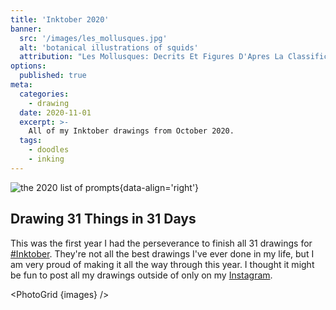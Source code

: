 ```yaml
---
title: 'Inktober 2020'
banner:
  src: '/images/les_mollusques.jpg'
  alt: 'botanical illustrations of squids'
  attribution: "Les Mollusques: Decrits Et Figures D'Apres La Classification"
options:
  published: true
meta:
  categories:
    - drawing
  date: 2020-11-01
  excerpt: >-
    All of my Inktober drawings from October 2020.
  tags:
    - doodles
    - inking
---
```


<script>
  import PhotoGrid from '../../../components/misc/photo-grid.svelte'

  // define this here because the compile explodes on multi-line components
  const images = [
    {
      title: 'Fish',
      alt: 'Altolamprologus calvus illustration',
      src: '/images/inktober-2020-01-fish.jpg',
      caption: `10/01/31 - I’ve been thinking about my old fish a lot lately, this Altolamprologus calvus cichlid was one of my favorites.`
    },
    {
      title: 'Wisp',
      alt: 'FFVI Mog illustration',
      src: '/images/inktober-2020-02-wisp.jpg',
      caption: `10/02/31 - Mog, from Final Fantasy VI, doing the will-o-the-wisp dance.`
    },
    {
      title: 'Bulky',
      alt: 'MS09-B DOM illustration',
      src: '/images/inktober-2020-03-bulky.jpg',
      caption: `10/03/31 - My favorite Principality of Zeon mono-eye thicc boi, the MS-09B Dom. I cheated and didn’t actually ink this one :/`
    },
    {
      title: 'Radio',
      alt: 'Yanky Hotel Foxtrot cover illustration',
      src: '/images/inktober-2020-04-radio.jpg',
      caption: `10/04/31 - "Yankee Hotel Foxtrot" by Wilco, with the song "Radio Cure." I listened to this album a lot last year.
I didn’t even know these were buildings until I looked it up today...`
    },
    {
      title: 'Blade',
      alt: 'Sarah Kerrigan from StarCraft illustration',
      src: '/images/inktober-2020-05-blade.jpg',
      caption: `10/05/31 - Sarah Kerrigan, The Queen of Blades. I can’t believe it’s already been 10 years since Starcraft II...`
    },
    {
      title: 'Rodent',
      alt: 'mouse, from Maus illustration',
      src: '/images/inktober-2020-06-rodent.jpg',
      caption: `10/06/31 - I read Art Spiegelman’s "Maus" in college and really need to read it again. I grew up in a half Jewish family regularly watching the Fievel movies, so the metaphor of mice has always kind of been around, but this book really stuck with me. Especially the way he drew the eyes.`
    },
    {
      title: 'Fancy',
      alt: 'Dracula illustration',
      src: '/images/inktober-2020-07-fancy.jpg',
      caption: `10/07/31 - Fancy Dracula is best Dracula. This one is part Castlevania and part Gary Oldman. I didn’t have the energy to really ink this one either.`
    },
    {
      title: 'Teeth',
      alt: 'my dog, Rigby, illustration',
      src: '/images/inktober-2020-08-teeth.jpg',
      caption: `10/08/31 - We adopted a new dog in March, and I haven’t posted a ton of pictures of him. His name is Rigby, he has monster teeth.`
    },
    {
      title: 'Throw',
      alt: 'Mordin Solus illustration',
      src: '/images/inktober-2020-09-throw.jpg',
      caption: `10/09/31 - Throw is a biotic ability you can learn in Mass Effect. Mordin Solus is my favorite Mass Effect character. I don’t even remember whether or not he learns Throw.`
    },
    {
      title: 'Hope',
      alt: 'Superman illustration',
      src: '/images/inktober-2020-10-hope.jpg',
      caption: `10/10/31 - On his planet, the S means Hope. What a dumb line in an otherwise alright move. I started reading comics in the 90s when Superman had a mullet for some reason, and I didn’t hate it.`
    },
    {
      title: 'Disgusting',
      alt: 'Hellboy illustration',
      src: '/images/inktober-2020-11-disgusting.jpg',
      caption: `10/11/31 - Sometimes you just wanna draw Hellboy, who I’m sure has accidentally blasted monster goo all over himself at least once.`
    },
    {
      title: 'Slippery',
      alt: 'The Shadow illustration',
      src: '/images/inktober-2020-12-slippery.jpg',
      caption: `10/12/31 - "The sun is shining. But the ice is slippery." Fun fact, my brother and I saved up barcodes and sent away for The Shadow hologram rings in 1994.`
    },
    {
      title: 'Dune',
      alt: 'a worm from Dune illustration',
      src: '/images/inktober-2020-13-dune.jpg',
      caption: `10/13/31 - I’ve wanted to read Dune for a long time and never did until I heard there was a new movie coming out. I just got to the part where they see a worm for the first time. It’s pretty good.`
    },
    {
      title: 'Armor',
      alt: 'Samus Aran illustration',
      src: '/images/inktober-2020-14-armor.jpg',
      caption: `10/14/31 - Samus, the best power armor around. Metroid Prime is possibly my favorite game of all time, and my very favorite moment is the first time you see Samus’s eyes reflected back in her visor.`
    },
    {
      title: 'Outpost',
      alt: 'World of Warcraft Troll riding a raptor illustration',
      src: '/images/inktober-2020-15-outpost.jpg',
      caption: `10/15/31 - I really had fun that summer my wifre got really into World of Warcraft. That one outpost was like constantly under attack by the Alliance. No ink again.`
    },
    {
      title: 'Rocket',
      alt: 'RX-78-2 Gundam illustration',
      src: '/images/inktober-2020-16-rocket.jpg',
      caption: `10/16/31 - Dunno, just kind of wanted to draw a Gundam again. Not doing so great at the “ink” part of Inktober, just pencils again.`
    },
    {
      title: 'Storm',
      alt: 'X-Men Storm illustration',
      src: '/images/inktober-2020-17-storm.jpg',
      caption: `10/17/31 - 1980s mohawk leather jacket Storm is a fashion icon.`
    },
    {
      title: 'Trap',
      alt: 'Darth Vader and Boba Fett having dinner illustration',
      src: '/images/inktober-2020-18-trap.jpg',
      caption: `10/18/31 - This is unironically my favorite scene in Star Wars, but the longer I drew it the more ridiculous I realized it was. They (knew each other as children in the prequels?) threw a dinner party for Leia and her friends. Were they going to eat? They have helmets.`
    },
    {
      title: 'Dizzy',
      alt: 'Fantastic Mr Fox illustration',
      src: '/images/inktober-2020-19-dizzy.jpg',
      caption: `10/19/31 - "You should probably put your bandit hat on now." Fantastic Mr Fox has got to be in my top ten favorite movies. I hope this drawing accurately captures how itchy this movie makes me feel.`
    },
    {
      title: 'Coral',
      alt: 'Carl Grimes from The Walking Dead illustration',
      src: '/images/inktober-2020-20-coral.jpg',
      caption: `10/20/31 - Kind of a weird one, but this is what we were supposed to draw today... right?`
    },
    {
      title: 'Sleep',
      alt: 'Morpheus from The Matrix illustration',
      src: '/images/inktober-2020-21-sleep.jpg',
      caption: `10/21/31 - Morpheus, but not that Morpheus. Morpheus is my favorite Matrix character and there are so many iconic scenes it was hard to pick just one. This is the best one though.`
    },
    {
      title: 'Chef',
      alt: 'illustration',
      src: '/images/inktober-2020-22-chef.jpg',
      caption: `10/22/31 - I didn’t really like cooking all that much in Breathe of the Wild, but I did like eating. Dear people with a consistent style, what is that like? It’s like I learned how to draw link when I was 11 and now brain permanently thinks "yes, he is an anime character." Just pencil lines this time again.`
    },
    {
      title: 'Rip',
      alt: 'Bruce Wayne at a gravestone illustration',
      src: '/images/inktober-2020-23-rip.jpg',
      caption: `10/23/31 - I guess people were reading this one as R.I.P. and drawing tombstones? Anyways... My favorite scene from my favorite Batman movie. "I need it to be different now. I know I made a promise, but I didn't see this coming. I didn't count on being happy."`
    },
    {
      title: 'Dig',
      alt: 'Scavenger the Transformer illustration',
      src: '/images/inktober-2020-24-dig.jpg',
      caption: `10/24/31 - When I was four my parents drove all over Texas to get me all six of the G1 Constructicons that built Devastator. Scavenger, the backhoe, was always my favorite because of his tank legs. Also my favorite construction equipment maybe? No ink.`
    },
    {
      title: 'Buddy',
      alt: 'Falco from Star Fox in a an Arwing illustration',
      src: '/images/inktober-2020-25-buddy.jpg',
      caption: `10/25/31 - "I ain’t your buddy! Go away!" Does anyone else have every single voice line from Star Fox 64 permanently taking up space in their brain?`
    },
    {
      title: 'Hide',
      alt: 'Predator illustration',
      src: '/images/inktober-2020-26-hide.jpg',
      caption: `10/26/31 - I wasn’t really feeling drawing tonight so I was like "Oh, I’ll draw something half invisible." One. Entire. Jungle. Background. Later...`
    },
    {
      title: 'Music',
      alt: 'stylized illustration of Picard, Data, and Riker from Star Trek playing music',
      src: '/images/inktober-2020-27-music.jpg',
      caption: `10/27/31 - Star Trek: The Next Generation jam band, after Picasso’s Three Musicians. Cameo from Spot the cat.`
    },
    {
      title: 'Float',
      alt: 'The Floating Content from FFVI illustration',
      src: '/images/inktober-2020-28-float.jpg',
      caption: `10/28/31 - The Floating Continent from Final Fantasy VI. You should always wait for Shadow to jump off the edge.`
    },
    {
      title: 'Shoes',
      alt: 'Wicked Witch of the East holding shoes illustration',
      src: '/images/inktober-2020-29-shoes.jpg',
      caption: `10/29/31 - I guess this is the Wicked Witch of the East before Dorothy dropped a house on her? Just an excuse to draw more creepy hands, really.`
    },
    {
      title: 'Ominous',
      alt: 'Gengar Pokemon illustration',
      src: '/images/inktober-2020-30-ominous.jpg',
      caption: `10/30/31 - Like I was going to go the whole month without drawing a Pokémon. This one is brought to you by two misconceptions I had - that an attack called Ominous Stare existed, and that Gengar could learn it.`
    },
    {
      title: 'Crawl',
      alt: 'black suit Spider-Man illustration',
      src: '/images/inktober-2020-31-crawl.jpg',
      caption: `10/31/31 - I think this might be the first time in my entire life I’ve ever drawn black suit Spider-Man. Weird.`
    },
  ]
</script>


![the 2020 list of prompts](/images/2020-prompts.jpg){data-align='right'}

## Drawing 31 Things in 31 Days

This was the first year I had the perseverance to finish all 31 drawings for [#Inktober](https://inktober.com/rules). They're not all the best drawings I've ever done in my life, but I am very proud of making it all the way through this year. I thought it might be fun to post all my drawings outside of only on my [Instagram](https://www.instagram.com/ryanfiller_/).

<PhotoGrid {images} />
